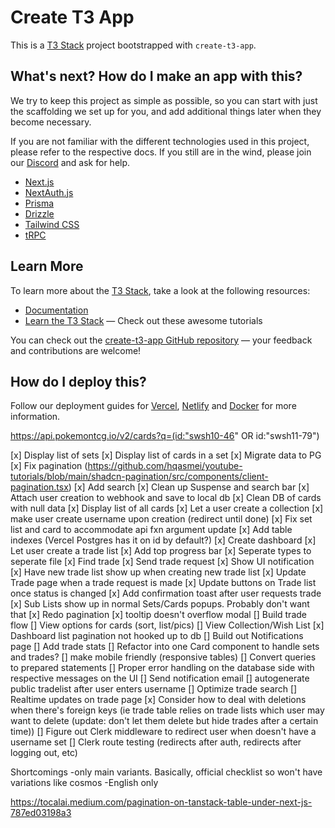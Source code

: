 # Create T3 App

This is a [T3 Stack](https://create.t3.gg/) project bootstrapped with `create-t3-app`.

## What's next? How do I make an app with this?

We try to keep this project as simple as possible, so you can start with just the scaffolding we set up for you, and add additional things later when they become necessary.

If you are not familiar with the different technologies used in this project, please refer to the respective docs. If you still are in the wind, please join our [Discord](https://t3.gg/discord) and ask for help.

- [Next.js](https://nextjs.org)
- [NextAuth.js](https://next-auth.js.org)
- [Prisma](https://prisma.io)
- [Drizzle](https://orm.drizzle.team)
- [Tailwind CSS](https://tailwindcss.com)
- [tRPC](https://trpc.io)

## Learn More

To learn more about the [T3 Stack](https://create.t3.gg/), take a look at the following resources:

- [Documentation](https://create.t3.gg/)
- [Learn the T3 Stack](https://create.t3.gg/en/faq#what-learning-resources-are-currently-available) — Check out these awesome tutorials

You can check out the [create-t3-app GitHub repository](https://github.com/t3-oss/create-t3-app) — your feedback and contributions are welcome!

## How do I deploy this?

Follow our deployment guides for [Vercel](https://create.t3.gg/en/deployment/vercel), [Netlify](https://create.t3.gg/en/deployment/netlify) and [Docker](https://create.t3.gg/en/deployment/docker) for more information.

https://api.pokemontcg.io/v2/cards?q=(id:"swsh10-46" OR id:"swsh11-79")

[x] Display list of sets
[x] Display list of cards in a set
[x] Migrate data to PG
[x] Fix pagination (https://github.com/hqasmei/youtube-tutorials/blob/main/shadcn-pagination/src/components/client-pagination.tsx)
[x] Add search
[x] Clean up Suspense and search bar
[x] Attach user creation to webhook and save to local db
[x] Clean DB of cards with null data
[x] Display list of all cards
[x] Let a user create a collection
[x] make user create username upon creation (redirect until done)
[x] Fix set list and card to accommodate api fxn argument update
[x] Add table indexes (Vercel Postgres has it on id by default?)
[x] Create dashboard
[x] Let user create a trade list
[x] Add top progress bar
[x] Seperate types to seperate file
[x] Find trade
[x] Send trade request
[x] Show UI notification
[x] Have new trade list show up when creating new trade list
[x] Update Trade page when a trade request is made
[x] Update buttons on Trade list once status is changed
[x] Add confirmation toast after user requests trade
[x] Sub Lists show up in normal Sets/Cards popups. Probably don't want that
[x] Redo pagination
[x] tooltip doesn't overflow modal
[] Build trade flow
[] View options for cards (sort, list/pics)
[] View Collection/Wish List
[x] Dashboard list pagination not hooked up to db
[] Build out Notifications page
[] Add trade stats
[] Refactor into one Card component to handle sets and trades?
[] make mobile friendly (responsive tables)
[] Convert queries to prepared statements
[] Proper error handling on the database side with respective messages on the UI
[] Send notification email
[] autogenerate public tradelist after user enters username
[] Optimize trade search
[] Realtime updates on trade page
[x] Consider how to deal with deletions when there's foreign keys (ie trade table relies on trade lists which user may want to delete (update: don't let them delete but hide trades after a certain time))
[] Figure out Clerk middleware to redirect user when doesn't have a username set
[] Clerk route testing (redirects after auth, redirects after logging out, etc)

Shortcomings
-only main variants. Basically, official checklist so won't have variations like cosmos
-English only

https://tocalai.medium.com/pagination-on-tanstack-table-under-next-js-787ed03198a3
